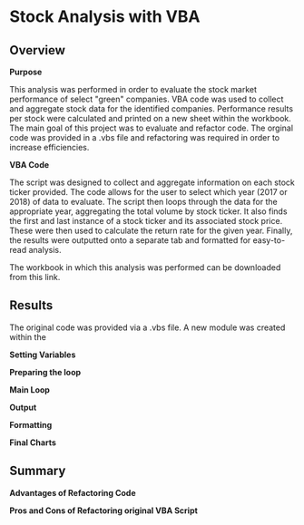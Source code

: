 # Stock Analysis with VBA 
## Overview

**Purpose**

This analysis was performed in order to evaluate the stock market performance of select "green" companies. VBA code was used to collect and aggregate stock data for the identified companies. Performance results per stock were calculated and printed on a new sheet within the workbook. The main goal of this project was to evaluate and refactor code. The orginal code was provided in a .vbs file and refactoring was required in order to increase efficiencies.

**VBA Code**

The script was designed to collect and aggregate information on each stock ticker provided. The code allows for the user to select which year (2017 or 2018) of data to evaluate. The script then loops through the data for the appropriate year, aggregating the total volume by stock ticker. It also finds the first and last instance of a stock ticker and its associated stock price. These were then used to calculate the return rate for the given year. Finally, the results were outputted onto a separate tab and formatted for easy-to-read analysis.

The workbook in which this analysis was performed can be downloaded from this link.

## Results

The original code was provided via a .vbs file. A new module was created within the 


**Setting Variables**

**Preparing the loop**

**Main Loop**

**Output**

**Formatting**

**Final Charts**


## Summary
**Advantages of Refactoring Code**

**Pros and Cons of Refactoring original VBA Script**
